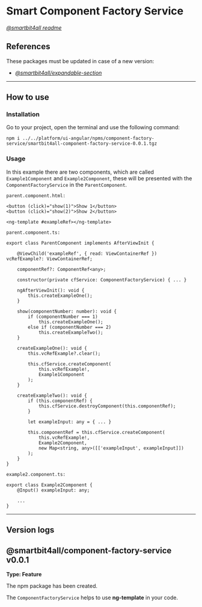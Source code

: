 # Smart Component Factory Service

[_@smartbit4all readme_](../../README.md)

## References

These packages must be updated in case of a new version:

-   [_@smartbit4all/expandable-section_](../smart-expandable-section/versionLogs.md)

---

## How to use

### Installation

Go to your project, open the terminal and use the following command:

    npm i ../../platform/ui-angular/npms/component-factory-service/smartbit4all-component-factory-service-0.0.1.tgz

### Usage

In this example there are two components, which are called `Example1Component` and `Example2Component`, these will be presented with the `ComponentFactoryService` in the `ParentComponent`.

`parent.component.html:`

    <button (click)="show(1)">Show 1</button>
    <button (click)="show(2)">Show 2</button>

    <ng-template #exampleRef></ng-template>

`parent.component.ts:`

    export class ParentComponent implements AfterViewInit {

        @ViewChild('exampleRef', { read: ViewContainerRef }) vcRefExample?: ViewContainerRef;

        componentRef?: ComponentRef<any>;

        constructor(private cfService: ComponentFactoryService) { ... }

        ngAfterViewInit(): void {
            this.createExampleOne();
        }

        show(componentNumber: number): void {
            if (componentNumber === 1)
                this.createExampleOne();
            else if (componentNumber === 2)
                this.createExampleTwo();
        }

        createExampleOne(): void {
            this.vcRefExample?.clear();

            this.cfService.createComponent(
                this.vcRefExample!,
                Example1Component
            );
        }

        createExampleTwo(): void {
            if (this.componentRef) {
                this.cfService.destroyComponent(this.componentRef);
            }

            let exampleInput: any = { ... }

            this.componentRef = this.cfService.createComponent(
                this.vcRefExample!,
                Example2Component,
                new Map<string, any>([['exampleInput', exampleInput]])
            );
        }
    }

`example2.component.ts:`

    export class Example2Component {
        @Input() exampleInput: any;

        ...
    }

---

## Version logs

## @smartbit4all/component-factory-service v0.0.1

**Type: Feature**

The npm package has been created.

The `ComponentFactoryService` helps to use **ng-template** in your code.

